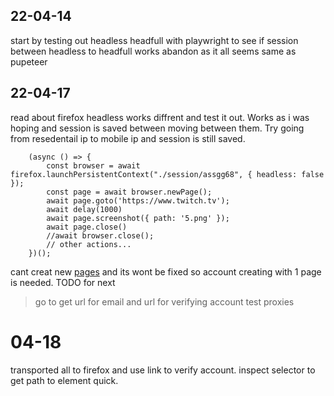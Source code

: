## 22-04-14
start by testing out headless headfull with playwright to see if session between headless to headfull works abandon as it all seems same as pupeteer

## 22-04-17
read about firefox headless works diffrent and test it out. Works as i was hoping and session is saved between moving between them. Try going from resedentail ip to mobile ip and session is still saved.

        (async () => {
            const browser = await firefox.launchPersistentContext("./session/assgg68", { headless: false });
            const page = await browser.newPage();
            await page.goto('https://www.twitch.tv');
            await delay(1000)
            await page.screenshot({ path: '5.png' });
            await page.close()
            //await browser.close();
            // other actions...
        })();
cant creat new [pages](https://github.com/microsoft/playwright/issues/3696) and its wont be fixed so account creating with 1 page is needed. 
TODO for next
> go to get url for email and url for verifying account
> test proxies
# 04-18
transported all to firefox and use link to verify account.
inspect selector to get path to element quick.
